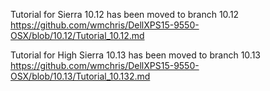 Tutorial for Sierra 10.12 has been moved to branch 10.12  
https://github.com/wmchris/DellXPS15-9550-OSX/blob/10.12/Tutorial_10.12.md  

Tutorial for High Sierra 10.13 has been moved to branch 10.13  
https://github.com/wmchris/DellXPS15-9550-OSX/blob/10.13/Tutorial_10.132.md  
